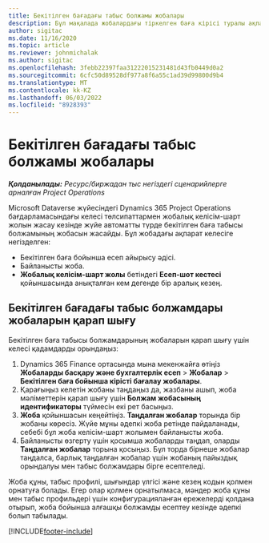 ```yaml
---
title: Бекітілген бағадағы табыс болжамы жобалары
description: Бұл мақалада жобалардағы тіркелген баға кірісі туралы ақпарат берілген.
author: sigitac
ms.date: 11/16/2020
ms.topic: article
ms.reviewer: johnmichalak
ms.author: sigitac
ms.openlocfilehash: 3febb22397faa31222015231481d43fb0449d0a2
ms.sourcegitcommit: 6cfc50d89528df977a8f6a55c1ad39d99800d9b4
ms.translationtype: MT
ms.contentlocale: kk-KZ
ms.lasthandoff: 06/03/2022
ms.locfileid: "8928393"
---
```

# <a name="fixed-price-revenue-estimate-projects"></a>Бекітілген бағадағы табыс болжамы жобалары 

_**Қолданылады:** Ресурс/биржадан тыс негіздегі сценарийлерге арналған Project Operations_

Microsoft Dataverse жүйесіндегі Dynamics 365 Project Operations бағдарламасындағы келесі төлсипаттармен жобалық келісім-шарт жолын жасау кезінде жүйе автоматты түрде бекітілген баға табысы болжамының жобасын жасайды. Бұл жобадағы ақпарат келесіге негізделген:

  - Бекітілген баға бойынша есеп айырысу әдісі.
  - Байланысты жоба.
  - **Жобалық келісім-шарт жолы** бетіндегі **Есеп-шот кестесі** қойыншасында анықталған кем дегенде бір аралық кезең.

## <a name="review-fixed-price-revenue-estimates-projects"></a>Бекітілген бағадағы табыс болжамдары жобаларын қарап шығу
Бекітілген баға табысы болжамдарының жобаларын қарап шығу үшін келесі қадамдарды орындаңыз:

1. Dynamics 365 Finance ортасында мына мекенжайға өтіңіз **Жобаларды басқару және бухгалтерлік есеп** > **Жобалар** > **Бекітілген баға бойынша кірісті бағалау жобалары**.
2. Қарағыңыз келетін жобаны таңдаңыз да, жазбаны ашып, жоба мәліметтерін қарап шығу үшін **Болжам жобасының идентификаторы** түймесін екі рет басыңыз.
3. **Жоба** қойыншасын кеңейтіңіз. **Таңдалған жобалар** торында бір жобаны көресіз. Жүйе мұны әдепкі жоба ретінде пайдаланады, себебі бұл жоба келісім-шарт жолымен байланысты жоба. 
4. Байланысты өзгерту үшін қосымша жобаларды таңдап, оларды **Таңдалған жобалар** торына қосыңыз. Бұл торда бірнеше жобалар таңдалса, барлық таңдалған жобалар үшін жобаның пайыздық орындалуы мен табыс болжамдары бірге есептеледі.

  Жоба құны, табыс профилі, шығындар үлгісі және кезең кодын қолмен орнатуға болады. Егер олар қолмен орнатылмаса, мәндер жоба құны мен табыс профильдері үшін конфигурацияланған ережелерді қолдана отырып, жоба бойынша алғашқы болжамды есептеу кезінде әдепкі болып табылады.



[!INCLUDE[footer-include](../includes/footer-banner.md)]